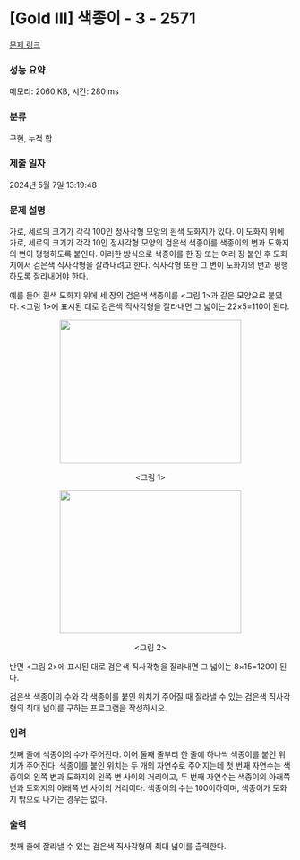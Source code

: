 # [Gold III] 색종이 - 3 - 2571 

[문제 링크](https://www.acmicpc.net/problem/2571) 

### 성능 요약

메모리: 2060 KB, 시간: 280 ms

### 분류

구현, 누적 합

### 제출 일자

2024년 5월 7일 13:19:48

### 문제 설명

<p>가로, 세로의 크기가 각각 100인 정사각형 모양의 흰색 도화지가 있다. 이 도화지 위에 가로, 세로의 크기가 각각 10인 정사각형 모양의 검은색 색종이를 색종이의 변과 도화지의 변이 평행하도록 붙인다. 이러한 방식으로 색종이를 한 장 또는 여러 장 붙인 후 도화지에서 검은색 직사각형을 잘라내려고 한다. 직사각형 또한 그 변이 도화지의 변과 평행하도록 잘라내어야 한다.</p>

<p>예를 들어 흰색 도화지 위에 세 장의 검은색 색종이를 <그림 1>과 같은 모양으로 붙였다. <그림 1>에 표시된 대로 검은색 직사각형을 잘라내면 그 넓이는 22×5=110이 된다.</p>

<p style="text-align: center;"><img alt="" src="https://upload.acmicpc.net/dd83053d-3e5d-4233-a5e9-467be7ea8556/-/preview/" style="width: 324px; height: 257px;"></p>

<p style="text-align: center;"><그림 1></p>

<p style="text-align: center;"><img alt="" src="https://upload.acmicpc.net/7a7ebae5-6db9-4662-8a1e-03c2a884f771/-/preview/" style="width: 324px; height: 256px;"></p>

<p style="text-align: center;"><그림 2></p>

<p>반면 <그림 2>에 표시된 대로 검은색 직사각형을 잘라내면 그 넓이는 8×15=120이 된다.</p>

<p>검은색 색종이의 수와 각 색종이를 붙인 위치가 주어질 때 잘라낼 수 있는 검은색 직사각형의 최대 넓이를 구하는 프로그램을 작성하시오.</p>

### 입력 

 <p>첫째 줄에 색종이의 수가 주어진다. 이어 둘째 줄부터 한 줄에 하나씩 색종이를 붙인 위치가 주어진다. 색종이를 붙인 위치는 두 개의 자연수로 주어지는데 첫 번째 자연수는 색종이의 왼쪽 변과 도화지의 왼쪽 변 사이의 거리이고, 두 번째 자연수는 색종이의 아래쪽 변과 도화지의 아래쪽 변 사이의 거리이다. 색종이의 수는 100이하이며, 색종이가 도화지 밖으로 나가는 경우는 없다.</p>

### 출력 

 <p>첫째 줄에 잘라낼 수 있는 검은색 직사각형의 최대 넓이를 출력한다.</p>

